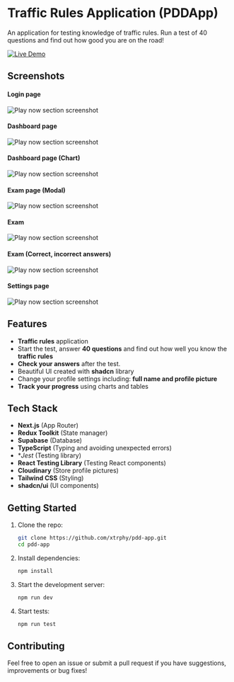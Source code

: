 # Traffic Rules Application (PDDApp)

An application for testing knowledge of traffic rules. Run a test of 40 questions and find out how good you are on the road!

[![Live Demo](https://img.shields.io/badge/Live-Demo-brightgreen?style=for-the-badge&logo=netlify)](https://pdd-app-xi.vercel.app/)

## Screenshots

#### Login page
![Play now section screenshot](https://github.com/user-attachments/assets/86299065-83c8-4b0f-aed9-03bd7d257302)

#### Dashboard page
![Play now section screenshot](https://github.com/user-attachments/assets/a3e41f2c-e74d-46cb-9f5f-510f6ae500a1)

#### Dashboard page (Chart)
![Play now section screenshot](https://github.com/user-attachments/assets/0bb64a6b-d7f6-4184-82e4-6c6e0ae17e0a)

#### Exam page (Modal)
![Play now section screenshot](https://github.com/user-attachments/assets/72af0074-b70a-4c2f-8f5f-4aa3a1a9b3b0)

#### Exam
![Play now section screenshot](https://github.com/user-attachments/assets/0e891184-1c64-4cbd-9ffa-f9e16a83d902)

#### Exam (Correct, incorrect answers)
![Play now section screenshot](https://github.com/user-attachments/assets/6f8e6e56-4baf-403e-93e9-4faf15f67332)

#### Settings page
![Play now section screenshot](https://github.com/user-attachments/assets/bc6663b6-9224-4e00-a7f1-6b32ce08f0ab)

## Features

- **Traffic rules** application
- Start the test, answer **40 questions** and find out how well you know the **traffic rules**
- **Check your answers** after the test.
- Beautiful UI created with **shadcn** library
- Change your profile settings including: **full name and profile picture**
- **Track your progress** using charts and tables


## Tech Stack

- **Next.js** (App Router)
- **Redux Toolkit** (State manager)
- **Supabase** (Database)
- **TypeScript** (Typing and avoiding unexpected errors)
- **Jest* (Testing library)
- **React Testing Library** (Testing React components)
- **Cloudinary** (Store profile pictures)
- **Tailwind CSS** (Styling)
- **shadcn/ui** (UI components)


## Getting Started

1. Clone the repo:
   ```bash
   git clone https://github.com/xtrphy/pdd-app.git
   cd pdd-app
   ```

2. Install dependencies:
   ```bash
   npm install
   ```

3. Start the development server:
   ```bash
   npm run dev
   ```

4. Start tests:
   ```bash
   npm run test
   ```

## Contributing

Feel free to open an issue or submit a pull request if you have suggestions, improvements or bug fixes!
